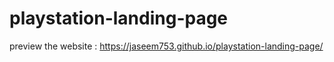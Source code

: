 # playstation-landing-page

preview the website :  https://jaseem753.github.io/playstation-landing-page/
